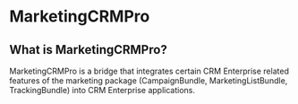 MarketingCRMPro
===========

What is MarketingCRMPro?
------------

MarketingCRMPro is a bridge that integrates certain CRM Enterprise related features of the marketing package 
(CampaignBundle, MarketingListBundle, TrackingBundle) into CRM Enterprise applications.